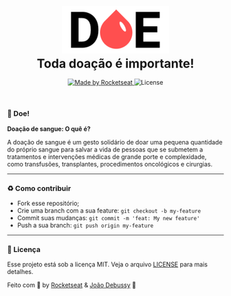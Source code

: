 <h1 align="center">
  <img src=".github/logo.png" width="250px" /><br>
  Toda doação é importante!
</h2>
<p align="center">
  <a href="https://rocketseat.com.br">
    <img alt="Made by Rocketseat" src="https://img.shields.io/badge/made%20by-Rocketseat-%23F7DF1E">
  </a>
  <img alt="License" src="https://img.shields.io/badge/license-MIT-%23F7DF1E">
</p>

<br>

### :syringe: Doe!

**Doação de sangue: O quê é?** <br>

A doação de sangue é um gesto solidário de doar uma pequena quantidade do próprio sangue para salvar a vida de pessoas que se submetem a tratamentos e intervenções médicas de grande porte e complexidade, como transfusões, transplantes, procedimentos oncológicos e cirurgias.

---

### :recycle: Como contribuir

- Fork esse repositório;
- Crie uma branch com a sua feature: `git checkout -b my-feature`
- Commit suas mudanças: `git commit -m 'feat: My new feature'`
- Push a sua branch: `git push origin my-feature`

---

### :memo: Licença

Esse projeto está sob a licença MIT. Veja o arquivo [LICENSE](LICENSE) para mais detalhes.

Feito com :purple_heart: by [Rocketseat](https://rocketseat.com.br) & [João Debussy](https://github.com/dbssy) :wave:
